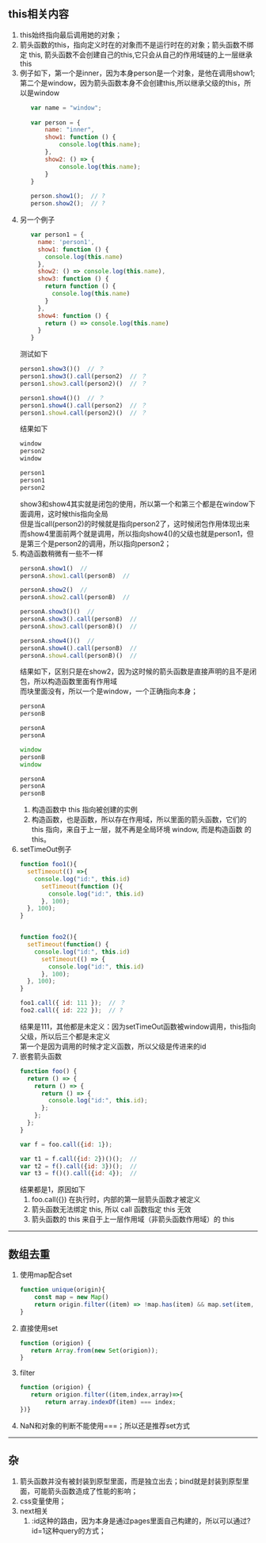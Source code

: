 ## this相关内容
1. this始终指向最后调用她的对象；
1. 箭头函数的this，指向定义时在的对象而不是运行时在的对象；箭头函数不绑定 this, 箭头函数不会创建自己的this,它只会从自己的作用域链的上一层继承this
1. 例子如下，第一个是inner，因为本身person是一个对象，是他在调用show1;  
第二个是window，因为箭头函数本身不会创建this,所以继承父级的this，所以是window
    ```javascript
       var name = "window";
       
       var person = {
           name: "inner",
           show1: function () {
               console.log(this.name);
           },
           show2: () => {
               console.log(this.name);
           }
       }
       
       person.show1();  // ?
       person.show2();  // ?
    ```
1. 另一个例子
    ```javascript
       var person1 = {
         name: 'person1',
         show1: function () {
           console.log(this.name)
         },
         show2: () => console.log(this.name),
         show3: function () {
           return function () {
             console.log(this.name)
           }
         },
         show4: function () {
           return () => console.log(this.name)
         }
       }
    ```    
    测试如下
    ```javascript
    person1.show3()()  // ？
    person1.show3().call(person2)  // ？
    person1.show3.call(person2)()  // ？
    
    person1.show4()()  // ？
    person1.show4().call(person2)  // ？
    person1.show4.call(person2)()  // ？
    ```
    结果如下
    ```sh
    window
    person2
    window
    
    person1
    person1
    person2
    ```
    show3和show4其实就是闭包的使用，所以第一个和第三个都是在window下面调用，这时候this指向全局  
    但是当call(person2)的时候就是指向person2了，这时候闭包作用体现出来
    而show4里面前两个就是调用，所以指向show4()的父级也就是person1，但是第三个是person2的调用，所以指向person2；
1. 构造函数稍微有一些不一样
    ```javascript
    personA.show1()  // 
    personA.show1.call(personB)  // 
    
    personA.show2()  // 
    personA.show2.call(personB)  // 
    
    personA.show3()()  // 
    personA.show3().call(personB)  // 
    personA.show3.call(personB)()  // 
    
    personA.show4()()  // 
    personA.show4().call(personB)  // 
    personA.show4.call(personB)()  //
    ```
    结果如下，区别只是在show2，因为这时候的箭头函数是直接声明的且不是闭包，所以构造函数里面有作用域  
    而块里面没有，所以一个是window，一个正确指向本身；
    ```javascript
    personA
    personB
    
    personA
    personA
    
    window
    personB
    window
    
    personA
    personA
    personB
    ```
    1. 构造函数中 this 指向被创建的实例
    1. 构造函数，也是函数，所以存在作用域，所以里面的箭头函数，它们的 this 指向，来自于上一层，就不再是全局环境 window, 而是构造函数 的 this。
1. setTimeOut例子
    ```javascript
    function foo1(){
      setTimeout(() =>{
        console.log("id:", this.id)
          setTimeout(function (){
            console.log("id:", this.id)
          }, 100);
      }, 100);
    }
    
    
    function foo2(){
      setTimeout(function() {
        console.log("id:", this.id)
          setTimeout(() => {
            console.log("id:", this.id)
          }, 100);
      }, 100);
    }
    
    foo1.call({ id: 111 });  // ？
    foo2.call({ id: 222 });  // ?
    ```    
    结果是111，其他都是未定义：因为setTimeOut函数被window调用，this指向父级，所以后三个都是未定义  
    第一个是因为调用的时候才定义函数，所以父级是传进来的id
1. 嵌套箭头函数
    ```javascript
    function foo() {
      return () => {
        return () => {
          return () => {
            console.log("id:", this.id);
          };
        };
      };
    }
    
    var f = foo.call({id: 1});
    
    var t1 = f.call({id: 2})()();  // 
    var t2 = f().call({id: 3})();  // 
    var t3 = f()().call({id: 4});  // 
    ```    
    结果都是1，原因如下
    1. foo.call({}) 在执行时，内部的第一层箭头函数才被定义
    1. 箭头函数无法绑定 this, 所以 call 函数指定 this 无效
    1. 箭头函数的 this 来自于上一层作用域（非箭头函数作用域）的 this
---
## 数组去重
1. 使用map配合set
    ```javascript
    function unique(origin){
        const map = new Map()
        return origin.filter((item) => !map.has(item) && map.set(item, true))
    }
    ```
1. 直接使用set
    ```javascript
    function (origion) {
       return Array.from(new Set(origion));
    }
    ```    
1. filter
    ```javascript
    function (origion) {
       return origion.filter((item,index,array)=>{
           return array.indexOf(item) === index;  
    })}
    ```    
1. NaN和对象的判断不能使用===；所以还是推荐set方式    
---
## 杂
1. 箭头函数并没有被封装到原型里面，而是独立出去；bind就是封装到原型里面，可能箭头函数造成了性能的影响；    
1. css变量使用；
1. next相关
    1. :id这种的路由，因为本身是通过pages里面自己构建的，所以可以通过?id=1这种query的方式；















